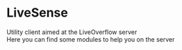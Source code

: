 # LiveSense

Utility client aimed at the LiveOverflow server
<br>Here you can find some modules to help you on the server
